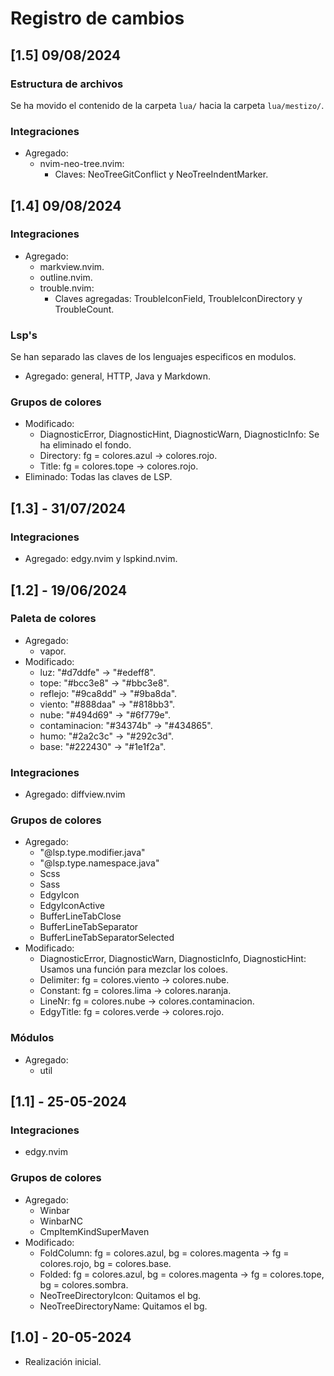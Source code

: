 # Registro de cambios

## [1.5] 09/08/2024

### Estructura de archivos

Se ha movido el contenido de la carpeta `lua/` hacia la carpeta `lua/mestizo/`.

### Integraciones

- Agregado:
  - nvim-neo-tree.nvim:
    - Claves: NeoTreeGitConflict y NeoTreeIndentMarker.

## [1.4] 09/08/2024

### Integraciones

- Agregado:
  - markview.nvim.
  - outline.nvim.
  - trouble.nvim:
    - Claves agregadas: TroubleIconField, TroubleIconDirectory y TroubleCount.

### Lsp's

Se han separado las claves de los lenguajes especificos en modulos.

- Agregado: general, HTTP, Java y Markdown.

### Grupos de colores

- Modificado:
  - DiagnosticError, DiagnosticHint, DiagnosticWarn, DiagnosticInfo: Se ha eliminado el fondo.
  - Directory: fg = colores.azul -> colores.rojo.
  - Title: fg = colores.tope -> colores.rojo.
- Eliminado: Todas las claves de LSP.

## [1.3] - 31/07/2024

### Integraciones

- Agregado: edgy.nvim y lspkind.nvim.

## [1.2] - 19/06/2024

### Paleta de colores

- Agregado:
  - vapor.
- Modificado:
  - luz: "#d7ddfe" -> "#edeff8".
  - tope: "#bcc3e8" -> "#bbc3e8".
  - reflejo: "#9ca8dd" -> "#9ba8da".
  - viento: "#888daa" -> "#818bb3".
  - nube: "#494d69" -> "#6f779e".
  - contaminacion: "#34374b" -> "#434865".
  - humo: "#2a2c3c" -> "#292c3d".
  - base: "#222430" -> "#1e1f2a".

### Integraciones

- Agregado: diffview.nvim

### Grupos de colores

- Agregado:
  - "@lsp.type.modifier.java"
  - "@lsp.type.namespace.java"
  - Scss
  - Sass
  - EdgyIcon
  - EdgyIconActive
  - BufferLineTabClose
  - BufferLineTabSeparator
  - BufferLineTabSeparatorSelected
- Modificado:
  - DiagnosticError, DiagnosticWarn, DiagnosticInfo, DiagnosticHint: Usamos una función para mezclar los coloes.
  - Delimiter: fg = colores.viento -> colores.nube.
  - Constant: fg = colores.lima -> colores.naranja.
  - LineNr: fg = colores.nube -> colores.contaminacion.
  - EdgyTitle: fg = colores.verde -> colores.rojo.

### Módulos

- Agregado:
  - util

## [1.1] - 25-05-2024

### Integraciones

- edgy.nvim

### Grupos de colores

- Agregado:
  - Winbar
  - WinbarNC
  - CmpItemKindSuperMaven
- Modificado:
  - FoldColumn: fg = colores.azul, bg = colores.magenta -> fg = colores.rojo, bg = colores.base.
  - Folded: fg = colores.azul, bg = colores.magenta -> fg = colores.tope, bg = colores.sombra.
  - NeoTreeDirectoryIcon: Quitamos el bg.
  - NeoTreeDirectoryName: Quitamos el bg.

## [1.0] - 20-05-2024

- Realización inicial.
